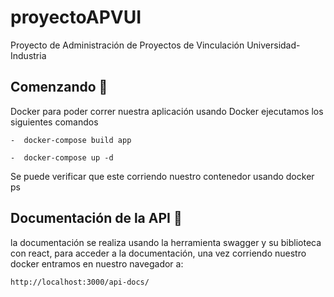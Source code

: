 # proyectoAPVUI
Proyecto de Administración de Proyectos de Vinculación Universidad-Industria

## Comenzando 🚀
Docker
para poder correr nuestra aplicación usando Docker ejecutamos los siguientes comandos
```
-  docker-compose build app
```
```
-  docker-compose up -d
```
Se puede verificar que este corriendo nuestro contenedor usando docker ps

## Documentación de la API 📖
la documentación se realiza usando la herramienta swagger y su biblioteca con react, para acceder a la documentación, una vez corriendo nuestro docker entramos en nuestro navegador a:
```
http://localhost:3000/api-docs/
```


